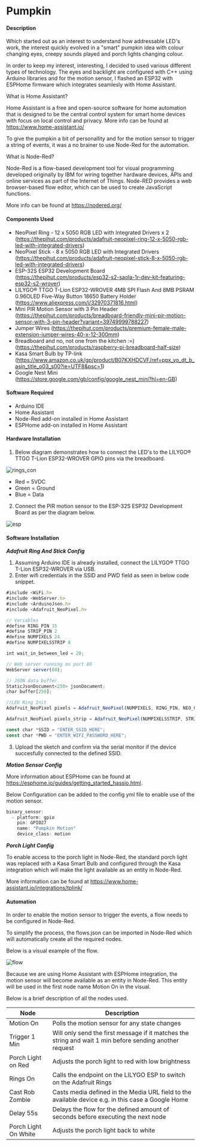 # Pumpkin

#### Description ####
Which started out as an interest to understand how addressable LED's work, the interest quickly evolved in a "smart" pumpkin idea with colour changing eyes, creepy 
sounds played  and porch lights changing colour.

In order to keep my interest, interesting, I decided to used various different types of technology. The eyes and backlight are configured with C++ using Arduino 
libraries and for the motion sensor, I flashed an ESP32 with ESPHome firmware which integrates seamlesly with Home Assistant.

What is Home Assistant?

Home Assistant is a free and open-source software for home automation that is designed to be the central control system for smart home devices with focus on local control and privacy. More info can be found at https://www.home-assistant.io/

To give the pumpkin a bit of personallity and for the motion sensor to trigger a string of events, it was a no brainer to use Node-Red for the automation.

What is Node-Red?

Node-Red is a flow-based development tool for visual programming developed originally by IBM for wiring together hardware devices, APIs and online services as part of the Internet of Things. Node-RED provides a web browser-based flow editor, which can be used to create JavaScript functions.

More info can be found at https://nodered.org/

#### Components Used ####
*	NeoPixel Ring - 12 x 5050 RGB LED with Integrated Drivers x 2 (https://thepihut.com/products/adafruit-neopixel-ring-12-x-5050-rgb-led-with-integrated-drivers)
*	NeoPixel Stick - 8 x 5050 RGB LED with Integrated Drivers (https://thepihut.com/products/adafruit-neopixel-stick-8-x-5050-rgb-led-with-integrated-drivers)
*	ESP-32S ESP32 Development Board (https://thepihut.com/products/esp32-s2-saola-1r-dev-kit-featuring-esp32-s2-wrover)
*	LILYGO® TTGO T-Lion ESP32-WROVER 4MB SPI Flash And 8MB PSRAM 0.96OLED Five-Way Button 18650 Battery Holder (https://www.aliexpress.com/i/32970371816.html)
* 	Mini PIR Motion Sensor with 3 Pin Header (https://thepihut.com/products/breadboard-friendly-mini-pir-motion-sensor-with-3-pin-header?variant=39749999788227)
*	Jumper Wires (https://thepihut.com/products/premium-female-male-extension-jumper-wires-40-x-12-300mm)
*	Breadboard and no, not one from the kitchen :=) (https://thepihut.com/products/raspberry-pi-breadboard-half-size)
*	Kasa Smart Bulb by TP-link (https://www.amazon.co.uk/gp/product/B07KXHDCVF/ref=ppx_yo_dt_b_asin_title_o03_s00?ie=UTF8&psc=1)
*	Google Nest Mini (https://store.google.com/gb/config/google_nest_mini?hl=en-GB)


#### Software Required ####
*	Arduino IDE 
*	Home Assistant 
*	Node-Red add-on installed in Home Assistant
*	ESPHome add-on installed in Home Assistant

#### Hardware Installation ####

1.	 Below diagram demonstrates how to connect the LED's to the LILYGO® TTGO T-Lion ESP32-WROVER GPIO pins via the breadboard.

![rings_con](https://user-images.githubusercontent.com/18738275/139256348-9b839687-4a4a-446c-91fb-d2a77f8a1234.jpg)

*	Red = 5VDC
*	Green = Ground
*	Blue = Data


2.	 Connect the PIR motion sensor to the ESP-32S ESP32 Development Board as per the diagram below.

![esp](https://user-images.githubusercontent.com/18738275/139305163-d7ccd194-0453-413f-b879-ce4612f592e3.png)

	
#### Software Installation ####

***Adafruit Ring And Stick Config***

1.	Assuming Arduino IDE is already installed, connect the LILYGO® TTGO T-Lion ESP32-WROVER via USB.
2.	Enter wifi credentials in the SSID and PWD field as seen in below code snippet.

```js
#include <WiFi.h>
#include <WebServer.h>
#include <ArduinoJson.h>
#include <Adafruit_NeoPixel.h>

// Variables
#define RING_PIN 15
#define STRIP_PIN 2
#define NUMPIXELS 24
#define NUMPIXELSSTRIP 8

int wait_in_between_led = 20;

// Web server running on port 80
WebServer server(80);

// JSON data buffer
StaticJsonDocument<250> jsonDocument;
char buffer[250];

//LED Ring Init
Adafruit_NeoPixel pixels = Adafruit_NeoPixel(NUMPIXELS, RING_PIN, NEO_GRB + NEO_KHZ800);

Adafruit_NeoPixel pixels_strip = Adafruit_NeoPixel(NUMPIXELSSTRIP, STRIP_PIN, NEO_GRB + NEO_KHZ800);

const char *SSID = "ENTER_SSID_HERE";
const char *PWD = "ENTER_WIFI_PASSWORD_HERE";
```

3.	Upload the sketch and confirm via the serial monitor if the device succesfully connected to the defined SSID.
	
***Motion Sensor Config***

More information about ESPHome can be found at https://esphome.io/guides/getting_started_hassio.html.

Below Configuration can be added to the config yml file to enable use of the motion sensor.

```js
binary_sensor:
  - platform: gpio
    pin: GPIO27
    name: "Pumpkin Motion"
    device_class: motion
```

***Porch Light Config***

To enable access to the porch light in Node-Red, the standard porch light was replaced with a Kasa Smart Bulb and configured through the Kasa integration which will 
make the light available as an entity in Node-Red.

More information can be found at https://www.home-assistant.io/integrations/tplink/

#### Automation ####

In order to enable the motion sensor to trigger the events, a flow needs to be configured in Node-Red.

To simplify the process, the flows.json can be imported in Node-Red which will automatically create all the required nodes.

Below is a visual example of the flow.

![flow](https://user-images.githubusercontent.com/18738275/139308031-9d19dc17-3cef-4fa1-89f6-7b2722da2537.JPG)

Because we are using Home Assistant with ESPHome integration, the motion sensor will become available as an entity in Node-Red. 
This entity will be used in the first node name Motion On in the visual.

Below is a brief description of all the nodes used.

| Node  | Description |
| ------------- | ------------- |
| Motion On | Polls the motion sensor for any state changes  |
| Trigger 1 Min  | Will only send the first message if it matches the string and wait 1 min before sending another request |
| Porch Light on Red | Adjusts the porch light to red with low brightness |
| Rings On | Calls the endpoint on the LILYGO ESP to switch on the Adafruit Rings |
| Cast Rob Zombie | Casts media defined in the Media URL field to the available device e.g. in this case a Google Home |
| Delay 55s | Delays the flow for the defined amount of seconds before executing the next node |
| Porch Light On White | Adjusts the porch light back to white |

